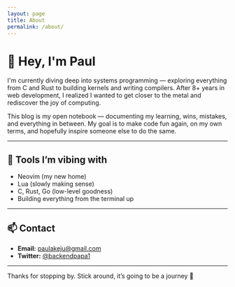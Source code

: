 ```yaml
---
layout: page
title: About
permalink: /about/
---
```


# 👋 Hey, I'm Paul

I'm currently diving deep into systems programming — exploring everything from C and Rust to building kernels and writing compilers. After 8+ years in web development, I realized I wanted to get closer to the metal and rediscover the joy of computing.

This blog is my open notebook — documenting my learning, wins, mistakes, and everything in between. My goal is to make code fun again, on my own terms, and hopefully inspire someone else to do the same.

---

## 🔧 Tools I’m vibing with

- Neovim (my new home)
- Lua (slowly making sense)
- C, Rust, Go (low-level goodness)
- Building everything from the terminal up

---

## 📫 Contact

- **Email:** [paulakeju@gmail.com](mailto:paulakeju@gmail.com)  
- **Twitter:** [@backendpapa1](https://twitter.com/backendpapa1)

---

Thanks for stopping by. Stick around, it’s going to be a journey 🚀
